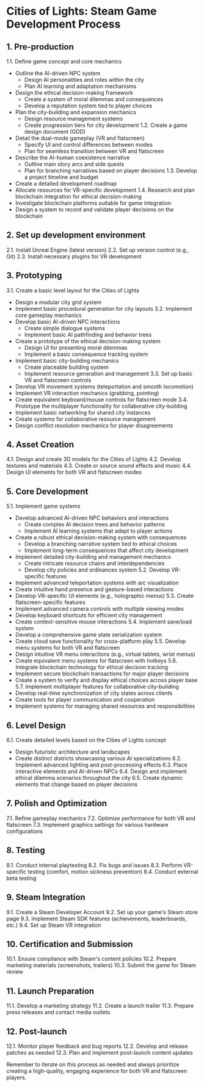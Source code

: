 # Cities of Lights: Steam Game Development Process

## 1. Pre-production
1.1. Define game concept and core mechanics
   - Outline the AI-driven NPC system
     * Design AI personalities and roles within the city
     * Plan AI learning and adaptation mechanisms
   - Design the ethical decision-making framework
     * Create a system of moral dilemmas and consequences
     * Develop a reputation system tied to player choices
   - Plan the city-building and expansion mechanics
     * Design resource management systems
     * Create progression tiers for city development
1.2. Create a game design document (GDD)
   - Detail the dual-mode gameplay (VR and flatscreen)
     * Specify UI and control differences between modes
     * Plan for seamless transition between VR and flatscreen
   - Describe the AI-human coexistence narrative
     * Outline main story arcs and side quests
     * Plan for branching narratives based on player decisions
1.3. Develop a project timeline and budget
   - Create a detailed development roadmap
   - Allocate resources for VR-specific development
1.4. Research and plan blockchain integration for ethical decision-making
   - Investigate blockchain platforms suitable for game integration
   - Design a system to record and validate player decisions on the blockchain

## 2. Set up development environment
2.1. Install Unreal Engine (latest version)
2.2. Set up version control (e.g., Git)
2.3. Install necessary plugins for VR development

## 3. Prototyping
3.1. Create a basic level layout for the Cities of Lights
   - Design a modular city grid system
   - Implement basic procedural generation for city layouts
3.2. Implement core gameplay mechanics
   - Develop basic AI-driven NPC interactions
     * Create simple dialogue systems
     * Implement basic AI pathfinding and behavior trees
   - Create a prototype of the ethical decision-making system
     * Design UI for presenting moral dilemmas
     * Implement a basic consequence tracking system
   - Implement basic city-building mechanics
     * Create placeable building system
     * Implement resource generation and management
3.3. Set up basic VR and flatscreen controls
   - Develop VR movement systems (teleportation and smooth locomotion)
   - Implement VR interaction mechanics (grabbing, pointing)
   - Create equivalent keyboard/mouse controls for flatscreen mode
3.4. Prototype the multiplayer functionality for collaborative city-building
   - Implement basic networking for shared city instances
   - Create systems for collaborative resource management
   - Design conflict resolution mechanics for player disagreements

## 4. Asset Creation
4.1. Design and create 3D models for the Cities of Lights
4.2. Develop textures and materials
4.3. Create or source sound effects and music
4.4. Design UI elements for both VR and flatscreen modes

## 5. Core Development
5.1. Implement game systems
   - Develop advanced AI-driven NPC behaviors and interactions
     * Create complex AI decision trees and behavior patterns
     * Implement AI learning systems that adapt to player actions
   - Create a robust ethical decision-making system with consequences
     * Develop a branching narrative system tied to ethical choices
     * Implement long-term consequences that affect city development
   - Implement detailed city-building and management mechanics
     * Create intricate resource chains and interdependencies
     * Develop city policies and ordinances system
5.2. Develop VR-specific features
   - Implement advanced teleportation systems with arc visualization
   - Create intuitive hand presence and gesture-based interactions
   - Develop VR-specific UI elements (e.g., holographic menus)
5.3. Create flatscreen-specific features
   - Implement advanced camera controls with multiple viewing modes
   - Develop keyboard shortcuts for efficient city management
   - Create context-sensitive mouse interactions
5.4. Implement save/load system
   - Develop a comprehensive game state serialization system
   - Create cloud save functionality for cross-platform play
5.5. Develop menu systems for both VR and flatscreen
   - Design intuitive VR menu interactions (e.g., virtual tablets, wrist menus)
   - Create equivalent menu systems for flatscreen with hotkeys
5.6. Integrate blockchain technology for ethical decision tracking
   - Implement secure blockchain transactions for major player decisions
   - Create a system to verify and display ethical choices across player base
5.7. Implement multiplayer features for collaborative city-building
   - Develop real-time synchronization of city states across clients
   - Create tools for player communication and cooperation
   - Implement systems for managing shared resources and responsibilities

## 6. Level Design
6.1. Create detailed levels based on the Cities of Lights concept
   - Design futuristic architecture and landscapes
   - Create distinct districts showcasing various AI specializations
6.2. Implement advanced lighting and post-processing effects
6.3. Place interactive elements and AI-driven NPCs
6.4. Design and implement ethical dilemma scenarios throughout the city
6.5. Create dynamic elements that change based on player decisions

## 7. Polish and Optimization
7.1. Refine gameplay mechanics
7.2. Optimize performance for both VR and flatscreen
7.3. Implement graphics settings for various hardware configurations

## 8. Testing
8.1. Conduct internal playtesting
8.2. Fix bugs and issues
8.3. Perform VR-specific testing (comfort, motion sickness prevention)
8.4. Conduct external beta testing

## 9. Steam Integration
9.1. Create a Steam Developer Account
9.2. Set up your game's Steam store page
9.3. Implement Steam SDK features (achievements, leaderboards, etc.)
9.4. Set up Steam VR integration

## 10. Certification and Submission
10.1. Ensure compliance with Steam's content policies
10.2. Prepare marketing materials (screenshots, trailers)
10.3. Submit the game for Steam review

## 11. Launch Preparation
11.1. Develop a marketing strategy
11.2. Create a launch trailer
11.3. Prepare press releases and contact media outlets

## 12. Post-launch
12.1. Monitor player feedback and bug reports
12.2. Develop and release patches as needed
12.3. Plan and implement post-launch content updates

Remember to iterate on this process as needed and always prioritize creating a high-quality, engaging experience for both VR and flatscreen players.
